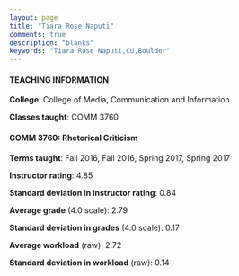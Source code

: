 ```yaml
---
layout: page
title: "Tiara Rose Naputi" 
comments: true
description: "blanks"
keywords: "Tiara Rose Naputi,CU,Boulder"
---
```

<head>
<script src="https://ajax.googleapis.com/ajax/libs/jquery/2.1.3/jquery.min.js"></script>
<script src="https://dl.dropboxusercontent.com/s/pc42nxpaw1ea4o9/highcharts.js?dl=0"></script>
<!-- <script src="../assets/js/highcharts.js"></script> -->
<style type="text/css">@font-face {
	font-family: "Bebas Neue";
	src: url(https://www.filehosting.org/file/details/544349/BebasNeue Regular.otf) format("opentype");
	}
	h1.Bebas { 
		font-family: "Bebas Neue", Verdana, Tahoma;
	}
</style>
</head>
	   
#### TEACHING INFORMATION

**College**: College of Media, Communication and Information

**Classes taught**: COMM 3760

#### COMM 3760: Rhetorical Criticism

**Terms taught**: Fall 2016, Fall 2016, Spring 2017, Spring 2017

**Instructor rating**: 4.85

**Standard deviation in instructor rating**: 0.84

**Average grade** (4.0 scale): 2.79

**Standard deviation in grades** (4.0 scale): 0.17

**Average workload** (raw): 2.72

**Standard deviation in workload** (raw): 0.14

